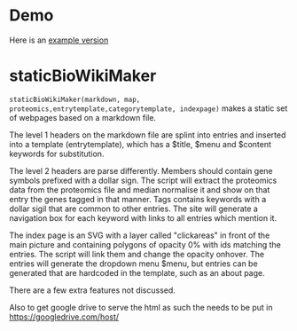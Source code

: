 # Demo
Here is an [example version](https://rawgit.com/matteoferla/staticBioWikiMaker/master/site/index.html)

# staticBioWikiMaker
`staticBioWikiMaker(markdown, map, proteomics,entrytemplate,categorytemplate, indexpage)` makes a static set of webpages based on a markdown file.

The level 1 headers on the markdown file are splint into entries and inserted into a template (entrytemplate), which has a $title, $menu and $content keywords for substitution.

The level 2 headers are parse differently. Members should contain gene symbols prefixed with a dollar sign. The script will extract the proteomics data from the proteomics file and median normalise it and show on that entry the genes tagged in that manner.
Tags contains keywords with a dollar sigil that are common to other entries. The site will generate a navigation box for each keyword with links to all entries which mention it.

The index page is an SVG with a layer called "clickareas" in front of the main picture and containing polygons of opacity 0% with ids matching the entries.
The script will link them and change the opacity onhover.
The entries will generate the dropdown menu $menu, but entries can be generated that are hardcoded in the template, such as an about page.

There are a few extra features not discussed.

Also to get google drive to serve the html as such the <id> needs to be put in https://googledrive.com/host/<id>
